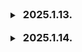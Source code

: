 <details>
  <summary><h3 style="display: inline; margin-left: 5px;">2025.1.13.</h3></summary>
  <div markdown="1">
    <br>
    컨설턴트님, 코치님들과 팀 미팅을 진행 결과, 우리 프로젝트에서 구급대원의 화면은 하이브리드 앱 혹은 PWA를 활용하는 게 좋을 것 같다는 의견을 받아 해당 내용을 검색해보았다.<br>
    <h3>하이브리드앱과 PWA</h3>
    <ul>
      <li>하이브리드앱
        <p>웹 기술(HTML, CSS, JavaScript)로 개발된 웹앱을 모바일 앱 형태로 래핑하는 방식으로 만들어진 애플리케이션이다. 앱 스토어를 통해 배포되며, 사용자가 직접 설치해야 한다.</p>
      </li>
      <li>PWA (Progressive Web App)
        <p>웹앱의 한 형태로, 모바일 기기에서 앱과 유사한 사용자 경험을 제공하는 웹앱이다. 웹앱과 달리 앱 스토어를 통해 설치할 필요가 없으며, 웹 브라우저를 통해 URL로 접근하여 쉽게 사용할 수 있다.</p>
      </li>
      <li>정리
        <p>PWA는 웹 기반으로 개발되어 빠른 로딩과 쉬운 접근성을 제공하지만, 기기 기능 접근에 제한이 있다다. 반면 하이브리드 앱은 네이티브 기능을 더 많이 활용할 수 있지만, 개발 및 유지보수 비용이 더 높을 수 있다. 프로젝트의 요구사항과 목표에 따라 적절한 방식을 선택해야 한다.<br>
        우리 프로젝트는 기본적으로 웹 기술을 활용한 프로젝트이기 때문에에 PWA를 적용하는 게 좋을 것 같다.</p>
      </li>
    </ul>
  </div>
</details>

<br>

<details>
  <summary><h3 style="display: inline; margin-left: 5px;">2025.1.14.</h3></summary>
  <div markdown="1">
    <br>
    <h3>ERD</h3>
    <p>ERD는 데이터베이스의 구조를 시각적으로 표현하는 도구이다. ERD를 통해 데이터와 그 관계를 파악하고, 데이터베이스 설계 시 발생할 수 있는 문제점을 미리 찾아낼 수 있다.</p><br>
    <li>점선과 실선</li>
      <p>실선은 식별 관계를 나타낸다. 부모 테이블의 pk가 자식 테이블의 pk의 일부가 되는 경우, 부모 엔티티가 존재해야 자식 엔티티가 존재할 수 있는 강한 종속 관계, 자식 테이블의 기본키에 부모 테이블의 기본키가 포함되는 경우에 실선을 사용한다.<br>
      점선은 비식별 관계를 나타낸다. 부모 테이블의 pk가 자식 테이블의 일반 속성으로 사용되는 경우, 부모 엔티티 없이도 자식 엔티티가 독립적으로 존재할 수 있는 약한 종속 관계, 자식 테이블의 기본키에 부모 테이블의 기본키가 포함되지 않는 경우에 점선을 사용한다.</p>
    <li>ERD 만들 때 고려할 점</li>
      <ol>
        <li>필드명은 정확하게 (한 눈에 알아보기 쉽게)</li>
        <li>1:1 관계일 때, 꼭 테이블을 나눌 필요가 있는지 고민해보기</li>
        <li>기능이 있다고 무작정 필드를 추가하지 말고 해당 데이터를 저장할 필요가 있는지, 어떻게 활용할건지 고민해보기</li>
      </ol>
  </div>
</details>
